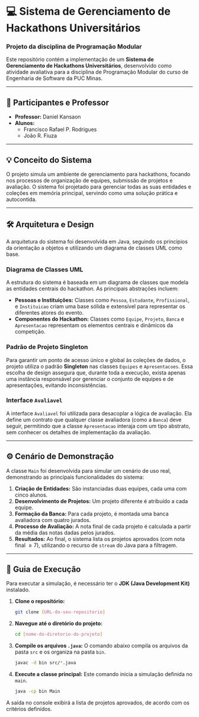 # 💻 Sistema de Gerenciamento de Hackathons Universitários

### Projeto da disciplina de Programação Modular

Este repositório contém a implementação de um **Sistema de Gerenciamento de Hackathons Universitários**, desenvolvido como atividade avaliativa para a disciplina de Programação Modular do curso de Engenharia de Software da PUC Minas.

---

## 👥 Participantes e Professor

* **Professor:** Daniel Kansaon
* **Alunos:**
    * Francisco Rafael P. Rodrigues
    * João R. Fiuza

---

## 💡 Conceito do Sistema

O projeto simula um ambiente de gerenciamento para hackathons, focando nos processos de organização de equipes, submissão de projetos e avaliação. O sistema foi projetado para gerenciar todas as suas entidades e coleções em memória principal, servindo como uma solução prática e autocontida.

---

## 🛠️ Arquitetura e Design

A arquitetura do sistema foi desenvolvida em Java, seguindo os princípios da orientação a objetos e utilizando um diagrama de classes UML como base.

### Diagrama de Classes UML

A estrutura do sistema é baseada em um diagrama de classes que modela as entidades centrais do hackathon. As principais abstrações incluem:

* **Pessoas e Instituições:** Classes como `Pessoa`, `Estudante`, `Profissional`, e `Instituicao` criam uma base sólida e extensível para representar os diferentes atores do evento.
* **Componentes do Hackathon:** Classes como `Equipe`, `Projeto`, `Banca` e `Apresentacao` representam os elementos centrais e dinâmicos da competição.

### Padrão de Projeto Singleton

Para garantir um ponto de acesso único e global às coleções de dados, o projeto utiliza o padrão **Singleton** nas classes `Equipes` e `Apresentacoes`. Essa escolha de design assegura que, durante toda a execução, exista apenas uma instância responsável por gerenciar o conjunto de equipes e de apresentações, evitando inconsistências.

### Interface `Avaliavel`

A interface `Avaliavel` foi utilizada para desacoplar a lógica de avaliação. Ela define um contrato que qualquer classe avaliadora (como a `Banca`) deve seguir, permitindo que a classe `Apresentacao` interaja com um tipo abstrato, sem conhecer os detalhes de implementação da avaliação.

---

## ⚙️ Cenário de Demonstração

A classe `Main` foi desenvolvida para simular um cenário de uso real, demonstrando as principais funcionalidades do sistema:

1.  **Criação de Entidades:** São instanciadas duas equipes, cada uma com cinco alunos.
2.  **Desenvolvimento de Projetos:** Um projeto diferente é atribuído a cada equipe.
3.  **Formação da Banca:** Para cada projeto, é montada uma banca avaliadora com quatro jurados.
4.  **Processo de Avaliação:** A nota final de cada projeto é calculada a partir da média das notas dadas pelos jurados.
5.  **Resultados:** Ao final, o sistema lista os projetos aprovados (com nota final $\ge7$), utilizando o recurso de `stream` do Java para a filtragem.

---

## 🚀 Guia de Execução

Para executar a simulação, é necessário ter o **JDK (Java Development Kit)** instalado.

1.  **Clone o repositório:**
    ```bash
    git clone [URL-do-seu-repositorio]
    ```

2.  **Navegue até o diretório do projeto:**
    ```bash
    cd [nome-do-diretorio-do-projeto]
    ```

3.  **Compile os arquivos `.java`:**
    O comando abaixo compila os arquivos da pasta `src` e os organiza na pasta `bin`.
    ```bash
    javac -d bin src/*.java
    ```

4.  **Execute a classe principal:**
    Este comando inicia a simulação definida no `main`.
    ```bash
    java -cp bin Main
    ```

A saída no console exibirá a lista de projetos aprovados, de acordo com os critérios definidos.
